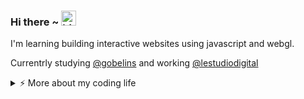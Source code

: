 ### Hi there ~ <img src="https://user-images.githubusercontent.com/1303154/88677602-1635ba80-d120-11ea-84d8-d263ba5fc3c0.gif" width="24px" alt="hi">

I'm learning building interactive websites using javascript and webgl.

Currentrly studying [@gobelins](https://github.com/gobelins) and working [@lestudiodigital](https://lestudiodigital.betc.com/)

<details>
<summary>⚡️ More about my coding life</summary>
<br />

![Top Langs](https://github-readme-stats.vercel.app/api/top-langs/?username=cadupuy&layout=compact&hide=css,html)

![cadupuy's github stats](https://github-readme-stats.vercel.app/api?username=cadupuy&count_private=true&show_icons=true&theme=onedark)

</details>
